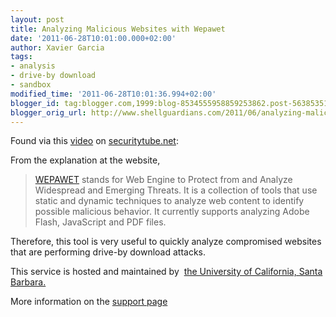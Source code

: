 ```yaml
---
layout: post
title: Analyzing Malicious Websites with Wepawet
date: '2011-06-28T10:01:00.000+02:00'
author: Xavier Garcia
tags:
- analysis
- drive-by download
- sandbox
modified_time: '2011-06-28T10:01:36.994+02:00'
blogger_id: tag:blogger.com,1999:blog-8534555958859253862.post-5638535190215175459
blogger_orig_url: http://www.shellguardians.com/2011/06/analyzing-malicious-websites-with.html
---
```

Found via this [video](http://www.securitytube.net/video/1982) on [securitytube.net](http://www.securitytube.net/):

From the explanation at the website,

> [WEPAWET](http://wepawet.iseclab.org/) stands for Web Engine to Protect from and Analyze Widespread and Emerging Threats. It is a collection of tools that use static and dynamic techniques to analyze web content to identify possible malicious behavior. It currently supports analyzing Adobe Flash, JavaScript and PDF files.
 
Therefore, this tool is very useful to quickly analyze compromised websites that are performing drive-by download attacks.

This service is hosted and maintained by  [the University of California, Santa Barbara.](http://www.cs.ucsb.edu/~seclab)

More information on the [support page](http://wepawet.cs.ucsb.edu/support.php)

